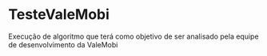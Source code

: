 # TesteValeMobi
Execução de algoritmo que terá como objetivo de ser analisado pela equipe de desenvolvimento da ValeMobi
    
